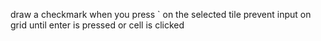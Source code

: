 draw a checkmark when you press ` on the selected tile
prevent input on grid until enter is pressed or cell is clicked